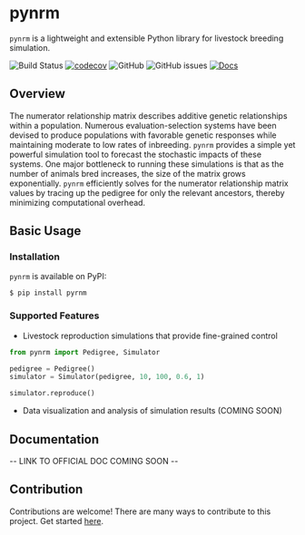 # pynrm

`pynrm` is a lightweight and extensible Python library for livestock breeding simulation.

![Build Status](https://github.com/katehyerinjeon/pynrm/actions/workflows/build.yml/badge.svg)
[![codecov](https://codecov.io/gh/katehyerinjeon/pynrm/branch/main/graph/badge.svg)](https://codecov.io/gh/katehyerinjeon/pynrm)
![GitHub](https://img.shields.io/github/license/katehyerinjeon/pynrm)
![GitHub issues](https://img.shields.io/github/issues/katehyerinjeon/pynrm)
[![Docs](https://img.shields.io/readthedocs/pynrm.svg)](https://pynrm.readthedocs.io/)

## Overview
The numerator relationship matrix describes additive genetic relationships within a population.
Numerous evaluation-selection systems have been devised to produce populations with favorable genetic responses while maintaining moderate to low rates of inbreeding.
`pynrm` provides a simple yet powerful simulation tool to forecast the stochastic impacts of these systems.
One major bottleneck to running these simulations is that as the number of animals bred increases, the size of the matrix grows exponentially.
`pynrm` efficiently solves for the numerator relationship matrix values by tracing up the pedigree for only the relevant ancestors, thereby minimizing computational overhead.

## Basic Usage
### Installation
`pynrm` is available on PyPI:

```shell
$ pip install pyrnm
```

### Supported Features
- Livestock reproduction simulations that provide fine-grained control
```python
from pynrm import Pedigree, Simulator

pedigree = Pedigree()
simulator = Simulator(pedigree, 10, 100, 0.6, 1)

simulator.reproduce()
```

- Data visualization and analysis of simulation results (COMING SOON)

## Documentation
-- LINK TO OFFICIAL DOC COMING SOON --

## Contribution
Contributions are welcome! There are many ways to contribute to this project. Get started [here](CONTRIBUTING.md).
